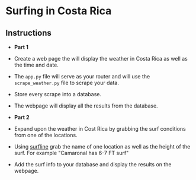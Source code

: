 # Surfing in Costa Rica

## Instructions

* **Part 1**

* Create a web page the will display the weather in Costa Rica as well as the time and date.

* The `app.py` file will serve as your router and will use the `scrape_weather.py` file to scrape your data.

* Store every scrape into a database.

* The webpage will display all the results from the database.

* **Part 2**

* Expand upon the weather in Cost Rica by grabbing the surf conditions from one of the locations.

* Using [surfline](https://www.surfline.com/surf-reports-forecasts-cams/costa-rica/3624060) grab the name of one location as well as the height of the surf. For example "Camaronal has 6-7 FT surf"

* Add the surf info to your database and display the results on the webpage.
